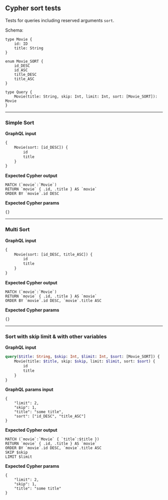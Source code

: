 ## Cypher sort tests

Tests for queries including reserved arguments `sort`.

Schema:

```schema
type Movie {
    id: ID
    title: String
}

enum Movie_SORT {
    id_DESC
    id_ASC
    title_DESC
    title_ASC
}

type Query {
    Movie(title: String, skip: Int, limit: Int, sort: [Movie_SORT]): Movie
}
```

---

### Simple Sort

**GraphQL input**

```graphql
{
    Movie(sort: [id_DESC]) {
        id
        title
    }
}
```

**Expected Cypher output**

```cypher
MATCH (`movie`:`Movie`)
RETURN `movie` { .id, .title } AS `movie`
ORDER BY `movie`.id DESC
```

**Expected Cypher params**

```cypher-params
{}
```

---

### Multi Sort

**GraphQL input**

```graphql
{
    Movie(sort: [id_DESC, title_ASC]) {
        id
        title
    }
}
```

**Expected Cypher output**

```cypher
MATCH (`movie`:`Movie`)
RETURN `movie` { .id, .title } AS `movie`
ORDER BY `movie`.id DESC, `movie`.title ASC
```

**Expected Cypher params**

```cypher-params
{}
```

---

### Sort with skip limit & with other variables

**GraphQL input**

```graphql
query($title: String, $skip: Int, $limit: Int, $sort: [Movie_SORT]) {
    Movie(title: $title, skip: $skip, limit: $limit, sort: $sort) {
        id
        title
    }
}
```

**GraphQL params input**

```graphql-params
{
    "limit": 2,
    "skip": 1,
    "title": "some title",
    "sort": ["id_DESC", "title_ASC"]
}
```

**Expected Cypher output**

```cypher
MATCH (`movie`:`Movie` { `title`:$title })
RETURN `movie` { .id, .title } AS `movie`
ORDER BY `movie`.id DESC, `movie`.title ASC
SKIP $skip
LIMIT $limit
```

**Expected Cypher params**

```cypher-params
{
    "limit": 2,
    "skip": 1,
    "title": "some title"
}
```
